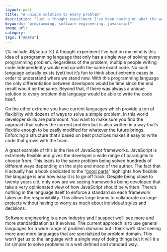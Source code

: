 ```yaml
---
layout: post
title: "A unique solution to every problem"
description: "Just a thought experiment I've been having on what the world would look like if there was a programming language that truly had a single way of doing things."
keywords: "programming, software engineering, javascript"
image_url:
category:
tags: ["#meta"]
---
```

{% include JB/setup %}
A thought experiment I’ve had on my mind is this idea of a programming language that only has a single way of solving every programming problem. Regardless of the problem, multiple people writing code independently would end up with the same exact code. No such language actually exists (yet) but it’s fun to think about extreme cases in order to understand where we stand now. With this programming language the only differentiation between developers would be time since the end result would be the same. Beyond that, if there was always a unique solution to every problem this language would be able to write the code itself.

On the other extreme you have current languages which provide a ton of flexibility with dozens of ways to solve a simple problem. In this world developer skills are paramount. You want to make sure you find the approach that solves the current problem but is also written in a way that’s flexible enough to be easily modified for whatever the future brings. Enforcing a structure that’s based on best practices makes it easy to write code that grows with the team.

A great example of this is the rise of JavaScript frameworks. JavaScript is extremely flexible and gives the developer a wide range of paradigms to choose from. This leads to the same problem being solved hundreds of different ways depending on the style and mood of the author. The fact that it actually has a book dedicated to the “<a href="http://www.amazon.com/JavaScript-Good-Parts-Douglas-Crockford/dp/0596517742" target="_blank">good parts</a>” highlights how flexible the language is and how easy it is to go off track. Despite being close to twenty years old, only now are we seeing frameworks being developed that take a very opinionated view of how JavaScript should be written. There’s nothing in the language itself to enforce a standard so each framework takes on the responsibility. This allows large teams to collaborate on large projects without having to worry as much about individual styles and decisions.

Software engineering is a new industry and I suspect we’ll see more and more standardization as it evolves. The current approach is to use general languages for a wide range of problem domains but I think we’ll start seeing more and more languages that are specialized by problem domain. This won’t get us to the language with a single way of doing things but it will it a lot simpler to solve problems in a well defined and standard way.